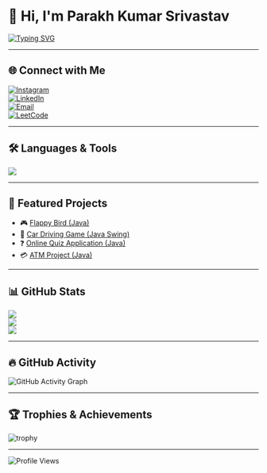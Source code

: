 # 👋 Hi, I'm Parakh Kumar Srivastav  

[![Typing SVG](https://readme-typing-svg.herokuapp.com?size=25&duration=4000&color=00F700&center=true&vCenter=true&width=600&lines=Java+Developer;Flutter+Developer;Data+Visualization+Intern;Tech+Explorer)](https://git.io/typing-svg)

---

## 🌐 Connect with Me
[![Instagram](https://img.shields.io/badge/Instagram-%23E4405F.svg?logo=Instagram&logoColor=white)](https://instagram.com/parakh.___07)  
[![LinkedIn](https://img.shields.io/badge/LinkedIn-%230077B5.svg?logo=linkedin&logoColor=white)](https://linkedin.com/in/parakh7787)  
[![Email](https://img.shields.io/badge/Email-D14836?logo=gmail&logoColor=white)](mailto:srivastavparakhkumar@gmail.com)  
[![LeetCode](https://img.shields.io/badge/LeetCode-FFA116?logo=leetcode&logoColor=white)](https://leetcode.com/srivastavparakhkumar/)  

---

## 🛠️ Languages & Tools
<p>
  <img src="https://skillicons.dev/icons?i=java,cpp,c,dart,flutter,python,git,github,html,css,javascript" />
</p>

---

## 📌 Featured Projects
- 🎮 [Flappy Bird (Java)](https://github.com/fatbrain96/Flappy-Bird)  
- 🚗 [Car Driving Game (Java Swing)](https://github.com/fatbrain96/Car-Driving-Game)  
- ❓ [Online Quiz Application (Java)](https://github.com/fatbrain96/CODING-SAMURAI-INTERNSHIP-TASK/tree/main/OnlineQuizApplication)  
- 💳 [ATM Project (Java)](https://github.com/fatbrain96/CODING-SAMURAI-INTERNSHIP-TASK/tree/main/ATM)  

---

## 📊 GitHub Stats
![](https://github-readme-stats.vercel.app/api?username=fatbrain96&theme=dark&hide_border=false&include_all_commits=false&count_private=false)  
![](https://nirzak-streak-stats.vercel.app/?user=fatbrain96&theme=dark&hide_border=false)  
![](https://github-readme-stats.vercel.app/api/top-langs/?username=fatbrain96&theme=dark&hide_border=false&layout=compact)  

---

## 🔥 GitHub Activity
![GitHub Activity Graph](https://github-readme-activity-graph.vercel.app/graph?username=fatbrain96&theme=react-dark)  

---

## 🏆 Trophies & Achievements
![trophy](https://github-profile-trophy.vercel.app/?username=fatbrain96&theme=matrix&no-frame=true&margin-w=15)  

---

![Profile Views](https://komarev.com/ghpvc/?username=fatbrain96&color=blue)
